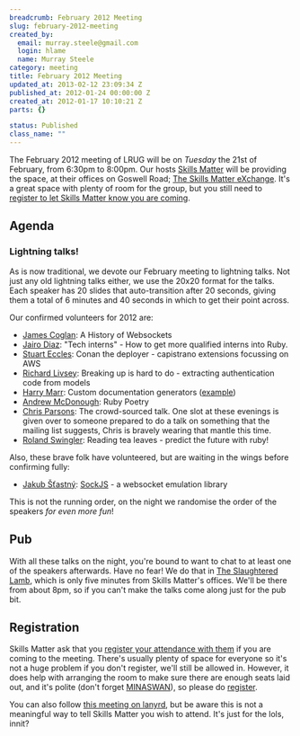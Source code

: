 ```yaml
--- 
breadcrumb: February 2012 Meeting
slug: february-2012-meeting
created_by: 
  email: murray.steele@gmail.com
  login: hlame
  name: Murray Steele
category: meeting
title: February 2012 Meeting
updated_at: 2013-02-12 23:09:34 Z
published_at: 2012-01-24 00:00:00 Z
created_at: 2012-01-17 10:10:21 Z
parts: {}

status: Published
class_name: ""
---
```


The February 2012 meeting of LRUG will be on *Tuesday* the 21st of February, from 6:30pm to 8:00pm.  Our hosts [Skills Matter](http://skillsmatter.com/) will be providing the space, at their offices on Goswell Road; [The Skills Matter eXchange](http://skillsmatter.com/location-details/design-architecture/484/96).  It's a great space with plenty of room for the group, but you still need to <a href="#feb12registration">register to let Skills Matter know you are coming</a>.

Agenda
------

### Lightning talks!

As is now traditional, we devote our February meeting to lightning talks.  Not just any old lightning talks either, we use the 20x20 format for the talks.  Each speaker has 20 slides that auto-transition after 20 seconds, giving them a total of 6 minutes and 40 seconds in which to get their point across.

Our confirmed volunteers for 2012 are:

* [James Coglan](http://twitter.com/jcoglan): A History of Websockets
* [Jairo Diaz](http://twitter.com/codescrum): "Tech interns" - How to get more qualified interns into Ruby.
* [Stuart Eccles](http://twitter.com/stueccles): Conan the deployer - capistrano extensions focussing on AWS 
* [Richard Livsey](http://twitter.com/rlivsey): Breaking up is hard to do - extracting authentication code from models
* [Harry Marr](http://twitter.com/harrymarr): Custom documentation generators ([example](https://gocardless.com/docs))
* [Andrew McDonough](http://twitter.com/andrewmcdonough): Ruby Poetry
* [Chris Parsons](http://twitter.com/chrismdp): The crowd-sourced talk. One slot at these evenings is given over to someone prepared to do a talk on something that the mailing list suggests, Chris is bravely wearing that mantle this time.
* [Roland Swingler](http://twitter.com/knaveofdiamonds): Reading tea leaves - predict the future with ruby!

Also, these brave folk have volunteered, but are waiting in the wings before confirming fully:

* [Jakub Šťastný](http://twitter.com/botanicus): [SockJS](https://github.com/sockjs/sockjs-ruby) - a websocket emulation library

This is not the running order, on the night we randomise the order of the speakers *for even more fun*!

Pub
---

With all these talks on the night, you're bound to want to chat to at least one of the speakers afterwards.  Have no fear! We do that in [The Slaughtered Lamb](http://www.theslaughteredlambpub.com/), which is only five minutes from Skills Matter's offices.  We'll be there from about 8pm, so if you can't make the talks come along just for the pub bit.

Registration <a name="feb12registration">&nbsp;</a>
---------------------------------------------------

Skills Matter ask that you [register your attendance with them](http://skillsmatter.com/event-details/home/lrug-lightning-talks-2012/js-3484) if you are coming to the meeting.  There's usually plenty of space for everyone so it's not a huge problem if you don't register, we'll still be allowed in.  However, it does help with arranging the room to make sure there are enough seats laid out, and it's polite (don't forget [MINASWAN](http://oreilly.com/ruby/excerpts/ruby-learning-rails/ruby-glossary.html#I_indexterm_d1e32036)), so please do [register](http://skillsmatter.com/event-details/home/lrug-lightning-talks-2012/js-3484).

You can also follow [this meeting on lanyrd](http://lanyrd.com/2012/lrug-february/), but be aware this is not a meaningful way to tell Skills Matter you wish to attend.  It's just for the lols, innit?
